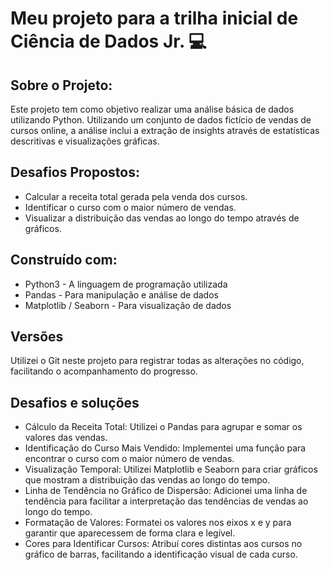 # Meu projeto para a trilha inicial de Ciência de Dados Jr. 💻

## Sobre o Projeto:

Este projeto tem como objetivo realizar uma análise básica de dados utilizando Python. Utilizando um conjunto de dados fictício de vendas de cursos online, a análise inclui a extração de insights através de estatísticas descritivas e visualizações gráficas.

## Desafios Propostos:

- Calcular a receita total gerada pela venda dos cursos.
- Identificar o curso com o maior número de vendas.
- Visualizar a distribuição das vendas ao longo do tempo através de gráficos.

## Construído com:

- Python3 - A linguagem de programação utilizada
- Pandas - Para manipulação e análise de dados
- Matplotlib / Seaborn - Para visualização de dados

## Versões

Utilizei o Git neste projeto para registrar todas as alterações no código, facilitando o acompanhamento do progresso.

## Desafios e soluções

- Cálculo da Receita Total: Utilizei o Pandas para agrupar e somar os valores das vendas.
- Identificação do Curso Mais Vendido: Implementei uma função para encontrar o curso com o maior número de vendas.
- Visualização Temporal: Utilizei Matplotlib e Seaborn para criar gráficos que mostram a distribuição das vendas ao longo do tempo.
- Linha de Tendência no Gráfico de Dispersão: Adicionei uma linha de tendência para facilitar a interpretação das tendências de vendas ao longo do tempo.
- Formatação de Valores: Formatei os valores nos eixos x e y para garantir que aparecessem de forma clara e legível.
- Cores para Identificar Cursos: Atribuí cores distintas aos cursos no gráfico de barras, facilitando a identificação visual de cada curso.
